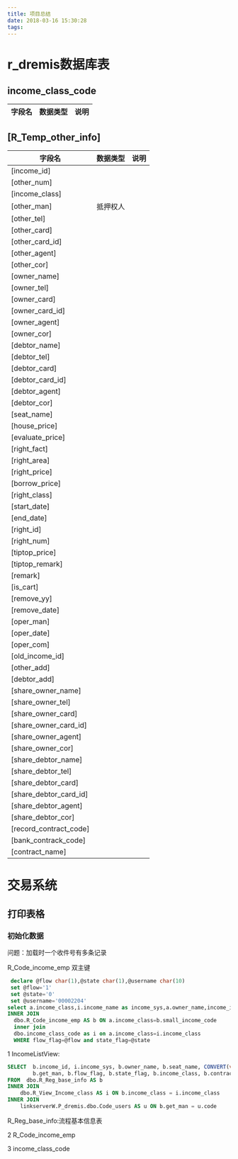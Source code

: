 ```yaml
---
title: 项目总结
date: 2018-03-16 15:30:28
tags:
---
```

# r_dremis数据库表

## income_class_code

|字段名|数据类型|说明|
|-------|-------|------|

## [R_Temp_other_info]

|字段名|数据类型|说明|
|-------|-------|------|
|[income_id]  |
|[other_num]	|
| [income_class] |
| [other_man]	 |抵押权人
| [other_tel]				   |
| [other_card]				   |
| [other_card_id]			   |
| [other_agent]				   |
| [other_cor]				   |
| [owner_name]				   |
| [owner_tel]				   |
| [owner_card]				   |
| [owner_card_id]			   |
| [owner_agent]				   |
| [owner_cor]				   |
| [debtor_name]				   |
| [debtor_tel]				   |
| [debtor_card]				   |
| [debtor_card_id]			   |
| [debtor_agent]				   |
| [debtor_cor]				   |
| [seat_name]				   |
| [house_price]				   |
| [evaluate_price]			   |
| [right_fact]				   |
| [right_area]				   |
| [right_price]				   |
| [borrow_price]				   |
| [right_class]				   |
| [start_date]				   |
| [end_date]					   |
| [right_id]					   |
| [right_num]				   |
| [tiptop_price]				   |
| [tiptop_remark]			   |
| [remark]					   |
| [is_cart]					   |
| [remove_yy]				   |
| [remove_date]				   |
| [oper_man]					   |
| [oper_date]				   |
| [oper_com]					   |
| [old_income_id]			   |
| [other_add]				   |
| [debtor_add]				   |
| [share_owner_name]			   |
| [share_owner_tel]			   |
| [share_owner_card]			   |
| [share_owner_card_id]		   |
| [share_owner_agent]		   |
| [share_owner_cor]			   |
| [share_debtor_name]		   |
| [share_debtor_tel]			   |
| [share_debtor_card]		   |
| [share_debtor_card_id]		   |
| [share_debtor_agent]		   |
| [share_debtor_cor]			   |
| [record_contract_code]		   |
| [bank_contrack_code]		   |
| [contract_name]			   |




# 交易系统

## 打印表格

### 初始化数据

问题：加载时一个收件号有多条记录

R_Code_income_emp 双主键

```sql
 declare @flow char(1),@state char(1),@username char(10)
 set @flow='1'
 set @state='0'
 set @username='00002204'
select a.income_class,i.income_name as income_sys,a.owner_name,income_id,contract_code,a.oper_class from IncomeListView AS a  
INNER JOIN 
  dbo.R_Code_income_emp AS b ON a.income_class=b.small_income_code 
  inner join 
  dbo.income_class_code as i on a.income_class=i.income_class  
  WHERE flow_flag=@flow and state_flag=@state 
```

1 IncomeListView:

```sql
SELECT  b.income_id, i.income_sys, b.owner_name, b.seat_name, CONVERT(varchar(10), b.get_date, 120) AS get_date, u.name, 
        b.get_man, b.flow_flag, b.state_flag, b.income_class, b.contract_code, i.oper_class
FROM  dbo.R_Reg_base_info AS b 
INNER JOIN
    dbo.R_View_Income_class AS i ON b.income_class = i.income_class 
INNER JOIN
    linkserverW.P_dremis.dbo.Code_users AS u ON b.get_man = u.code
```

R_Reg_base_info:流程基本信息表

2 R_Code_income_emp


3 income_class_code






